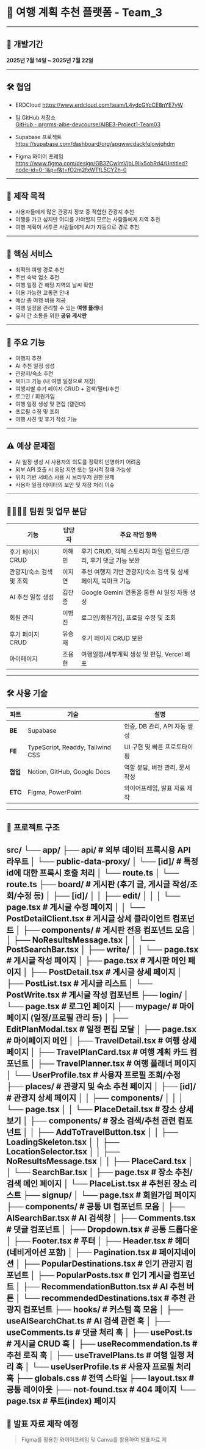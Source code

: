 # 🧭 여행 계획 추천 플랫폼 - Team_3

---

## 📅 개발기간  
**2025년 7월 14일 ~ 2025년 7월 22일**

---

## 🛠️ 협업

- ERDCloud
  https://www.erdcloud.com/team/L4ydcGYcCE8nYE7yW

- 팀 GitHub 저장소  
  [GitHub - prgrms-aibe-devcourse/AIBE3-Project1-Team03](https://github.com/prgrms-aibe-devcourse/AIBE3-Project1-Team03)

- Supabase 프로젝트  
  https://supabase.com/dashboard/org/apqwwcdackfqjowjqhdm

- Figma 와이어 프레임  
  https://www.figma.com/design/GB3ZCwImVjbL9IIx5obRd4/Untitled?node-id=0-1&p=f&t=fO2m2fxWTfL5CYZh-0
  
---

## 🎯 제작 목적

- 사용자들에게 많은 관광지 정보 중 적합한 관광지 추천  
- 여행을 가고 싶지만 어디를 가야할지 모르는 사람들에게 지역 추천  
- 여행 계획이 서투른 사람들에게 AI가 자동으로 경로 추천  

---

## 🌟 핵심 서비스

- 최적의 여행 경로 추천  
- 주변 숙박 업소 추천  
- 여행 일정 간 해당 지역의 날씨 확인  
- 이용 가능한 교통편 안내  
- 예상 총 여행 비용 제공  
- 여행 일정을 관리할 수 있는 **여행 플래너**  
- 유저 간 소통을 위한 **공유 게시판**  

---

## 🔧 주요 기능

- 여행지 추천  
- AI 추천 일정 생성  
- 관광지/숙소 추천  
- 북마크 기능 (내 여행 일정으로 저장)  
- 여행지별 후기 페이지 CRUD + 검색/필터/추천  
- 로그인 / 회원가입  
- 여행 일정 생성 및 편집 (캘린더)  
- 프로필 수정 및 조회  
- 여행 사진 및 후기 작성 기능  

---

## ⚠ 예상 문제점

- AI 일정 생성 시 사용자의 의도를 정확히 반영하기 어려움  
- 외부 API 호출 시 응답 지연 또는 일시적 장애 가능성  
- 위치 기반 서비스 사용 시 브라우저 권한 문제  
- 사용자 일정 데이터의 보안 및 저장 처리 이슈  

---

## 👨‍👩‍👧‍👦 팀원 및 업무 분담

| 기능                     | 담당자   | 주요 작업 항목 |
|--------------------------|----------|----------------|
| 후기 페이지 CRUD         | 이해민   | 후기 CRUD, 객체 스토리지 파일 업로드/관리, 후기 댓글 기능 보완 |
| 관광지/숙소 검색 및 조회 | 이지연   | 추천 여행지 기반 관광지/숙소 검색 및 상세 페이지, 북마크 기능 |
| AI 추천 일정 생성        | 김찬종   | Google Gemini 연동을 통한 AI 일정 자동 생성 |
| 회원 관리                | 이병진   | 로그인/회원가입, 프로필 수정 및 조회 |
| 후기 페이지 CRUD         | 유승재   | 후기 페이지 CRUD 보완 |
| 마이페이지               | 조용현   | 여행일정/세부계획 생성 및 편집, Vercel 배포 |

---

## 🛠 사용 기술

| 파트     | 기술                          | 설명                              |
|----------|-------------------------------|-----------------------------------|
| **BE**   | Supabase                      | 인증, DB 관리, API 자동 생성     |
| **FE**   | TypeScript, Readdy, Tailwind CSS | UI 구현 및 빠른 프로토타이핑 |
| **협업** | Notion, GitHub, Google Docs   | 역할 분담, 버전 관리, 문서 작성  |
| **ETC**  | Figma, PowerPoint             | 와이어프레임, 발표 자료 제작     |

---

## 📁 프로젝트 구조

src/
└── app/
├── api/ # 외부 데이터 프록시용 API 라우트
│ └── public-data-proxy/
│ └── [id]/ # 특정 id에 대한 프록시 호출 처리
│ └── route.ts
│ └── route.ts
├── board/ # 게시판 (후기 글, 게시글 작성/조회/수정 등)
│ ├── [id]/
│ │ ├── edit/
│ │ │ └── page.tsx # 게시글 수정 페이지
│ │ └── PostDetailClient.tsx # 게시글 상세 클라이언트 컴포넌트
│ ├── components/ # 게시판 전용 컴포넌트 모음
│ │ ├── NoResultsMessage.tsx
│ │ └── PostSearchBar.tsx
│ ├── write/
│ │ └── page.tsx # 게시글 작성 페이지
│ ├── page.tsx # 게시판 메인 페이지
│ ├── PostDetail.tsx # 게시글 상세 페이지
│ ├── PostList.tsx # 게시글 리스트
│ └── PostWrite.tsx # 게시글 작성 컴포넌트
├── login/
│ └── page.tsx # 로그인 페이지
├── mypage/ # 마이페이지 (일정/프로필 관리 등)
│ ├── EditPlanModal.tsx # 일정 편집 모달
│ ├── page.tsx # 마이페이지 메인
│ ├── TravelDetail.tsx # 여행 상세 페이지
│ ├── TravelPlanCard.tsx # 여행 계획 카드 컴포넌트
│ ├── TravelPlanner.tsx # 여행 플래너 페이지
│ └── UserProfile.tsx # 사용자 프로필 조회/수정
├── places/ # 관광지 및 숙소 추천 페이지
│ ├── [id]/ # 관광지 상세 페이지
│ │ ├── components/
│ │ │ └── page.tsx
│ │ └── PlaceDetail.tsx # 장소 상세 보기
│ ├── components/ # 장소 검색/추천 관련 컴포넌트
│ │ ├── AddToTravelButton.tsx
│ │ ├── LoadingSkeleton.tsx
│ │ ├── LocationSelector.tsx
│ │ ├── NoResultsMessage.tsx
│ │ ├── PlaceCard.tsx
│ │ └── SearchBar.tsx
│ ├── page.tsx # 장소 추천/검색 메인 페이지
│ └── PlaceList.tsx # 추천된 장소 리스트
├── signup/
│ └── page.tsx # 회원가입 페이지
├── components/ # 공통 UI 컴포넌트 모음
│ ├── AISearchBar.tsx # AI 검색창
│ ├── Comments.tsx # 댓글 컴포넌트
│ ├── Dropdown.tsx # 공통 드롭다운
│ ├── Footer.tsx # 푸터
│ ├── Header.tsx # 헤더 (네비게이션 포함)
│ ├── Pagination.tsx # 페이지네이션
│ ├── PopularDestinations.tsx # 인기 관광지 컴포넌트
│ ├── PopularPosts.tsx # 인기 게시글 컴포넌트
│ ├── RecommendationButton.tsx # AI 추천 버튼
│ └── recommendedDestinations.tsx # 추천 관광지 컴포넌트
├── hooks/ # 커스텀 훅 모음
│ ├── useAISearchChat.ts # AI 검색 관련 훅
│ ├── useComments.ts # 댓글 처리 훅
│ ├── usePost.ts # 게시글 CRUD 훅
│ ├── useRecommendation.ts # 추천 로직 훅
│ ├── useTravelPlans.ts # 여행 일정 처리 훅
│ └── useUserProfile.ts # 사용자 프로필 처리 훅
├── globals.css # 전역 스타일
├── layout.tsx # 공통 레이아웃
├── not-found.tsx # 404 페이지
└── page.tsx # 루트(index) 페이지
---

## 📢 발표 자료 제작 예정

> Figma를 활용한 와이어프레임 및 Canva를 활용하여 발표자료 제
